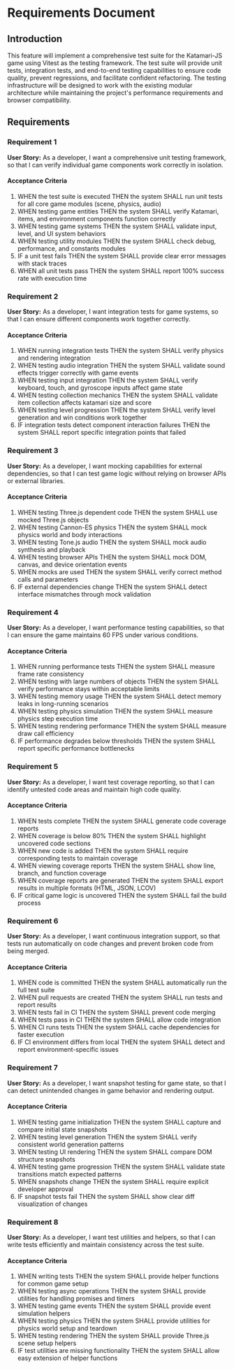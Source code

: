 # Requirements Document

## Introduction

This feature will implement a comprehensive test suite for the Katamari-JS game using Vitest as the testing framework. The test suite will provide unit tests, integration tests, and end-to-end testing capabilities to ensure code quality, prevent regressions, and facilitate confident refactoring. The testing infrastructure will be designed to work with the existing modular architecture while maintaining the project's performance requirements and browser compatibility.

## Requirements

### Requirement 1

**User Story:** As a developer, I want a comprehensive unit testing framework, so that I can verify individual game components work correctly in isolation.

#### Acceptance Criteria

1. WHEN the test suite is executed THEN the system SHALL run unit tests for all core game modules (scene, physics, audio)
2. WHEN testing game entities THEN the system SHALL verify Katamari, items, and environment components function correctly
3. WHEN testing game systems THEN the system SHALL validate input, level, and UI system behaviors
4. WHEN testing utility modules THEN the system SHALL check debug, performance, and constants modules
5. IF a unit test fails THEN the system SHALL provide clear error messages with stack traces
6. WHEN all unit tests pass THEN the system SHALL report 100% success rate with execution time

### Requirement 2

**User Story:** As a developer, I want integration tests for game systems, so that I can ensure different components work together correctly.

#### Acceptance Criteria

1. WHEN running integration tests THEN the system SHALL verify physics and rendering integration
2. WHEN testing audio integration THEN the system SHALL validate sound effects trigger correctly with game events
3. WHEN testing input integration THEN the system SHALL verify keyboard, touch, and gyroscope inputs affect game state
4. WHEN testing collection mechanics THEN the system SHALL validate item collection affects katamari size and score
5. WHEN testing level progression THEN the system SHALL verify level generation and win conditions work together
6. IF integration tests detect component interaction failures THEN the system SHALL report specific integration points that failed

### Requirement 3

**User Story:** As a developer, I want mocking capabilities for external dependencies, so that I can test game logic without relying on browser APIs or external libraries.

#### Acceptance Criteria

1. WHEN testing Three.js dependent code THEN the system SHALL use mocked Three.js objects
2. WHEN testing Cannon-ES physics THEN the system SHALL mock physics world and body interactions
3. WHEN testing Tone.js audio THEN the system SHALL mock audio synthesis and playback
4. WHEN testing browser APIs THEN the system SHALL mock DOM, canvas, and device orientation events
5. WHEN mocks are used THEN the system SHALL verify correct method calls and parameters
6. IF external dependencies change THEN the system SHALL detect interface mismatches through mock validation

### Requirement 4

**User Story:** As a developer, I want performance testing capabilities, so that I can ensure the game maintains 60 FPS under various conditions.

#### Acceptance Criteria

1. WHEN running performance tests THEN the system SHALL measure frame rate consistency
2. WHEN testing with large numbers of objects THEN the system SHALL verify performance stays within acceptable limits
3. WHEN testing memory usage THEN the system SHALL detect memory leaks in long-running scenarios
4. WHEN testing physics simulation THEN the system SHALL measure physics step execution time
5. WHEN testing rendering performance THEN the system SHALL measure draw call efficiency
6. IF performance degrades below thresholds THEN the system SHALL report specific performance bottlenecks

### Requirement 5

**User Story:** As a developer, I want test coverage reporting, so that I can identify untested code areas and maintain high code quality.

#### Acceptance Criteria

1. WHEN tests complete THEN the system SHALL generate code coverage reports
2. WHEN coverage is below 80% THEN the system SHALL highlight uncovered code sections
3. WHEN new code is added THEN the system SHALL require corresponding tests to maintain coverage
4. WHEN viewing coverage reports THEN the system SHALL show line, branch, and function coverage
5. WHEN coverage reports are generated THEN the system SHALL export results in multiple formats (HTML, JSON, LCOV)
6. IF critical game logic is uncovered THEN the system SHALL fail the build process

### Requirement 6

**User Story:** As a developer, I want continuous integration support, so that tests run automatically on code changes and prevent broken code from being merged.

#### Acceptance Criteria

1. WHEN code is committed THEN the system SHALL automatically run the full test suite
2. WHEN pull requests are created THEN the system SHALL run tests and report results
3. WHEN tests fail in CI THEN the system SHALL prevent code merging
4. WHEN tests pass in CI THEN the system SHALL allow code integration
5. WHEN CI runs tests THEN the system SHALL cache dependencies for faster execution
6. IF CI environment differs from local THEN the system SHALL detect and report environment-specific issues

### Requirement 7

**User Story:** As a developer, I want snapshot testing for game state, so that I can detect unintended changes in game behavior and rendering output.

#### Acceptance Criteria

1. WHEN testing game initialization THEN the system SHALL capture and compare initial state snapshots
2. WHEN testing level generation THEN the system SHALL verify consistent world generation patterns
3. WHEN testing UI rendering THEN the system SHALL compare DOM structure snapshots
4. WHEN testing game progression THEN the system SHALL validate state transitions match expected patterns
5. WHEN snapshots change THEN the system SHALL require explicit developer approval
6. IF snapshot tests fail THEN the system SHALL show clear diff visualization of changes

### Requirement 8

**User Story:** As a developer, I want test utilities and helpers, so that I can write tests efficiently and maintain consistency across the test suite.

#### Acceptance Criteria

1. WHEN writing tests THEN the system SHALL provide helper functions for common game setup
2. WHEN testing async operations THEN the system SHALL provide utilities for handling promises and timers
3. WHEN testing game events THEN the system SHALL provide event simulation helpers
4. WHEN testing physics THEN the system SHALL provide utilities for physics world setup and teardown
5. WHEN testing rendering THEN the system SHALL provide Three.js scene setup helpers
6. IF test utilities are missing functionality THEN the system SHALL allow easy extension of helper functions